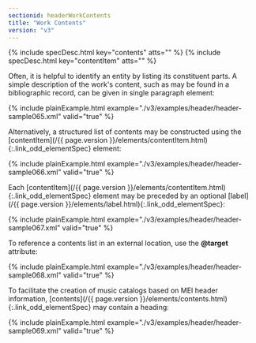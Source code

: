 ```yaml
---
sectionid: headerWorkContents
title: "Work Contents"
version: "v3"
---
```






{% include specDesc.html key="contents" atts="" %}
{% include specDesc.html key="contentItem" atts="" %}



Often, it is helpful to identify an entity by listing its constituent parts. A simple
description of the work's content, such as may be found in a bibliographic record,
can be
given in single paragraph element:

{% include plainExample.html example="./v3/examples/header/header-sample065.xml" valid="true" %}

Alternatively, a structured list of contents may be constructed using the [contentItem](/{{ page.version }}/elements/contentItem.html){:.link_odd_elementSpec} element:

{% include plainExample.html example="./v3/examples/header/header-sample066.xml" valid="true" %}

Each [contentItem](/{{ page.version }}/elements/contentItem.html){:.link_odd_elementSpec} element may be preceded by an optional [label](/{{ page.version }}/elements/label.html){:.link_odd_elementSpec}:

{% include plainExample.html example="./v3/examples/header/header-sample067.xml" valid="true" %}

To reference a contents list in an external location, use the **@target**
attribute:

{% include plainExample.html example="./v3/examples/header/header-sample068.xml" valid="true" %}

To facilitate the creation of music catalogs based on MEI header information, [contents](/{{ page.version }}/elements/contents.html){:.link_odd_elementSpec} may contain a heading:

{% include plainExample.html example="./v3/examples/header/header-sample069.xml" valid="true" %}

